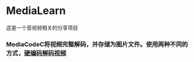 # MediaLearn
这是一个音视频相关的分享项目

### MediaCodeC将视频完整解码，并存储为图片文件。使用两种不同的方式，[硬编码解码视频](http://ailoli.me/2019/02/01/MediaCodeC-Decode-1/)
